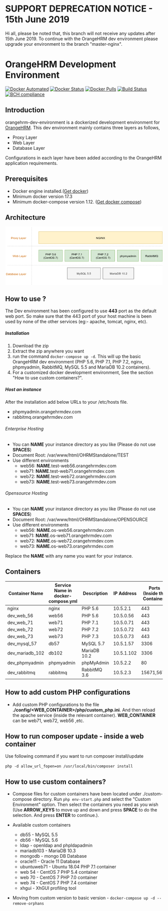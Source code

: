 # SUPPORT DEPRECATION NOTICE - 15th June 2019
Hi all, please be noted that, this branch will not receive any updates after 15th June 2019. To continue with the OrangeHRM dev environment please upgrade your environment to the branch "master-nginx".  

# OrangeHRM Development Environment
[![Docker Automated](https://img.shields.io/docker/automated/orangehrm/orangehrm-environment-images.svg)](https://hub.docker.com/r/orangehrm/orangehrm-environment-images/) [![Docker Status](https://img.shields.io/docker/build/orangehrm/orangehrm-environment-images.svg)](https://hub.docker.com/r/orangehrm/orangehrm-environment-images/) [![Docker Pulls](https://img.shields.io/docker/pulls/orangehrm/orangehrm-environment-images.svg)](https://hub.docker.com/r/orangehrm/orangehrm-environment-images/) [![Build Status](https://travis-ci.org/orangehrm/orangehrm-dev-environment.svg?branch=master)](https://travis-ci.org/orangehrm/orangehrm-dev-environment) [![BCH compliance](https://bettercodehub.com/edge/badge/orangehrm/orangehrm-dev-environment?branch=master)](https://bettercodehub.com/)

## Introduction
orangehrm-dev-environment is a dockerized development environment for [OrangeHRM](https://www.orangehrm.com/). This dev environment mainly contains three layers as follows,

- Proxy Layer 
- Web Layer
- Database Layer

Configurations in each layer have been added according to the OrangeHRM application requirements.


## Prerequisites
- Docker engine installed.([Get docker](https://docs.docker.com/engine/installation/))
- Minimum docker version 17.3
- Minimum docker-compose version 1.12. ([Get docker compose](https://docs.docker.com/compose/install/))

## Architecture
![OrangeHRM Dev Environment Architecture](./utils/doc-helpers/architecture_diagram.png)

## How to use ?

The Dev environment has been configured to use **443** port as the default web port. So make sure that the 443 port of your host machine is been used by none of the other services (eg:- apache, tomcat, nginx, etc). 
##### Installation

1. Download the zip
2. Extract the zip anywhere you want
3. run the command `docker-compose up -d`. This will up the basic OrangeHRM dev environment (PHP 5.6, PHP 7.1, PHP 7.2, nginx, phpmyadmin, RabbitMQ, MySQL 5.5 and MariaDB 10.2 containers).
4. For a customized docker development environment, See the section "How to use custom containers?".

##### Host an instance
After the installation add below URLs to your /etc/hosts file.
- phpmyadmin.orangehrmdev.com
- rabbitmq.orangehrmdev.com

###### Enterprise Hosting
- You can **NAME** your instance directory as you like (Please do not use **SPACES**)
- Document Root: /var/www/html/OHRMStandalone/TEST
- Use different environments 
  - web56: **NAME**.test-web56.orangehrmdev.com
  - web71: **NAME**.test-web71.orangehrmdev.com
  - web72: **NAME**.test-web72.orangehrmdev.com
  - web73: **NAME**.test-web73.orangehrmdev.com
  
###### Opensource Hosting
- You can **NAME** your instance directory as you like (Please do not use **SPACES**)
- Document Root: /var/www/html/OHRMStandalone/OPENSOURCE
- Use different environments 
  - web56: **NAME**.os-web56.orangehrmdev.com
  - web71: **NAME**.os-web71.orangehrmdev.com
  - web72: **NAME**.os-web72.orangehrmdev.com
  - web73: **NAME**.os-web73.orangehrmdev.com

Replace the **NAME** with any name you want for your instance.


## Containers

| Container Name | Service Name in docker-compose.yml | Description | IP Address | Ports (Inside the Container) | Ports (Host Machine)|
|----------------|------------------------------------|-------------|------------|------------|---------------------|
| nginx          | nginx                              | PHP 5.6     | 10.5.2.1   | 443        | 443
| dev_web_56     | web56                              | PHP 5.6     | 10.5.0.56  | 443        | - |
| dev_web_71     | web71                              | PHP 7.1     | 10.5.0.71  | 443        | - |
| dev_web_72     | web72                              | PHP 7.2     | 10.5.0.72  | 443        | - |
| dev_web_73     | web73                              | PHP 7.3     | 10.5.0.73  | 443        | - |
| dev_mysql_57   | db57                               | MySQL 5.7   | 10.5.1.57  | 3306       | - |
| dev_mariadb_102| db102                              | MariaDB 10.2| 10.5.1.102 | 3306       | - |
| dev_phpmyadmin | phpmyadmin                         | phpMyAdmin  | 10.5.2.2   | 80         | - |
| dev_rabbitmq   | rabbitmq                           | RabbitMQ 3.6| 10.5.2.3   | 15671,5671 | 15671 |

## How to add custom PHP configurations
- Add custom PHP configurations to the file **./config/<WEB_CONTAINER>/php/custom_php.ini**. And then reload the apache service (inside the relevant container). **WEB_CONTAINER** can be web71, web72, web56 ,etc.

## How to run composer update - inside a web container
Use following command if you want to run composer install/update

`php -d allow_url_fopen=on /usr/local/bin/composer install`


## How to use custom containers?
- Compose files for custom containers have been located under ./custom-compose directory. Run `php env-start.php` and select the "Custom Environment" option. Then select the containers you need as you wish (Use **ARROW_KEYS** to move up and down and press **SPACE** to do the selection. And press **ENTER** to continue.).
 
- Available custom containers
   - db55 - MySQL 5.5
   - db56 - MySQL 5.6
   - ldap - openldap and phpldapadmin
   - mariadb103 - MariaDB 10.3
   - mongodb - mongo DB Database
   - oracle11 - Oracle 11 Database
   - ubuntuweb71 - Ubuntu 18.04 PHP 7.1 container
   - web 54 - CentOS 7 PHP 5.4 container
   - web 70 - CentOS 7 PHP 7.0 container
   - web 74 - CentOS 7 PHP 7.4 container
   - xhgui - XhGUI profiling tool
  
- Moving from custom version to basic version -  `docker-compose up -d --remove-orphans`
